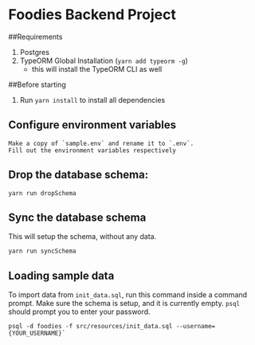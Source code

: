 # Foodies Backend Project

##Requirements
1. Postgres
2. TypeORM Global Installation (`yarn add typeorm -g`)
    - this will install the TypeORM CLI as well

##Before starting
1. Run `yarn install` to install all dependencies


## Configure environment variables
```
Make a copy of `sample.env` and rename it to `.env`.
Fill out the environment variables respectively
```

## Drop the database schema:
```
yarn run dropSchema
```

## Sync the database schema 
This will setup the schema, without any data.
```
yarn run syncSchema
```

## Loading sample data
To import data from `init_data.sql`, run this command inside a command prompt. Make sure the schema is setup, and it is currently empty.
`psql` should prompt you to enter your password.
```
psql -d foodies -f src/resources/init_data.sql --username={YOUR_USERNAME}`
```